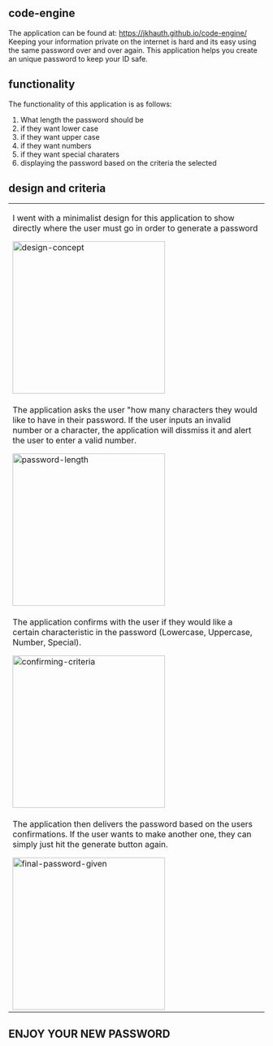 ## code-engine
The application can be found at: https://jkhauth.github.io/code-engine/ 
<br>
Keeping your information private on the internet is hard and its easy using the same password over and over again. This application helps you create an unique password to keep your ID safe.

## functionality
The functionality of this application is as follows:
1. What length the password should be
2. if they want lower case
3. if they want upper case
4. if they want numbers
5. if they want special charaters
6. displaying the password based on the criteria the selected

## design and criteria

<table>
	<!--DESIGNING CODE-ENGINE-->
	<tr>
		<td>
            <p> I went with a minimalist design for this application to show directly where the user must go in order to generate a password </p>
			<img width="300" alt="design-concept" src="https://user-images.githubusercontent.com/72667159/100682057-329e6980-3343-11eb-810c-76c18e88ba88.JPG">
		</td>
	</tr>
    <!--ASKING THE USER HOW LONG-->
	<tr>
		<td> 
            <p> The application asks the user "how many characters they would like to have in their password. If the user inputs an invalid number or a character, the application will dissmiss it and alert the user to enter a valid number. </p>
			<img width="300" alt="password-length" src="https://user-images.githubusercontent.com/72667159/100682058-33370000-3343-11eb-8cb1-2f49efeb5a55.JPG">
		</td>
	</tr>
    <!--CONFIRMING WITH USER ON CRITERIA-->
    <tr>
        <td>
            <p> The application confirms with the user if they would like a certain characteristic in the password (Lowercase, Uppercase, Number, Special).</p>
			<img width="300" alt="confirming-criteria" src="https://user-images.githubusercontent.com/72667159/100682059-33370000-3343-11eb-8981-7ed177e8aee7.JPG">
		</td>
    </tr>
    <!--APPLICATION DELIVERING PASSWORD-->
    <tr>
        <td>
            <p> The application then delivers the password based on the users confirmations. If the user wants to make another one, they can simply just hit the generate button again.</p>
			<img width="300" alt="final-password-given" src="https://user-images.githubusercontent.com/72667159/100682056-329e6980-3343-11eb-8b4f-81e968675d45.JPG">
		</td>
    </tr>
</table>

## ENJOY YOUR NEW PASSWORD
